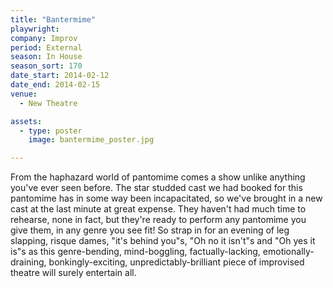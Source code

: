 ```yaml
---
title: "Bantermime"
playwright:
company: Improv
period: External
season: In House
season_sort: 170
date_start: 2014-02-12
date_end: 2014-02-15
venue:
  - New Theatre

assets:
  - type: poster
    image: bantermime_poster.jpg

---
```

From the haphazard world of pantomime comes a show unlike anything you've ever seen before. The star studded cast we had booked for this pantomime has in some way been incapacitated, so we've brought in a new cast at the last minute at great expense. They haven't had much time to rehearse, none in fact, but they're ready to perform any pantomime you give them, in any genre you see fit! So strap in for an evening of leg slapping, risque dames, "it's behind you"s, "Oh no it isn't"s and "Oh yes it is"s as this genre-bending, mind-boggling, factually-lacking, emotionally-draining, bonkingly-exciting, unpredictably-brilliant piece of improvised theatre will surely entertain all.
